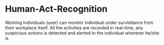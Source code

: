 # Human-Act-Recognition
Working individuals (user) can monitor individual under surviellance from their workplace itself. 
All the activities are recorded in real-time, any suspicious actions is detected and alerted to the individual wherever he/she is
